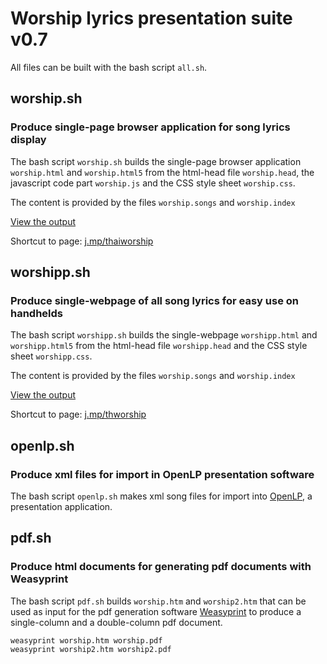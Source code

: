 # Worship lyrics presentation suite v0.7

All files can be built with the bash script `all.sh`.

## worship.sh

### Produce single-page browser application for song lyrics display

The bash script `worship.sh` builds the single-page browser application `worship.html` and `worship.html5`
from the html-head file `worship.head`, the javascript code part `worship.js` 
and the CSS style sheet `worship.css`.

The content is provided by the files `worship.songs` and `worship.index`

[View the output](https://pepa65.github.io/thaiworship/index.html)

Shortcut to page: [j.mp/thaiworship](http://j.mp/thaiworship)

## worshipp.sh

### Produce single-webpage of all song lyrics for easy use on handhelds

The bash script `worshipp.sh` builds the single-webpage `worshipp.html` and `worshipp.html5`
from the html-head file `worshipp.head` and the CSS style sheet `worshipp.css`.

The content is provided by the files `worship.songs` and `worship.index`

[View the output](https://pepa65.github.io/thaiworship/index.htm)

Shortcut to page: [j.mp/thworship](http://j.mp/thworship)

## openlp.sh

### Produce xml files for import in OpenLP presentation software

The bash script `openlp.sh` makes xml song files for import into
[OpenLP](http://openlp.org), a presentation application.

## pdf.sh

### Produce html documents for generating pdf documents with Weasyprint

The bash script `pdf.sh` builds `worship.htm` and `worship2.htm` that can
be used as input for the pdf generation software [Weasyprint](http://weasyprint.org)
to produce a single-column and a double-column pdf document.

```
weasyprint worship.htm worship.pdf
weasyprint worship2.htm worship2.pdf
```
